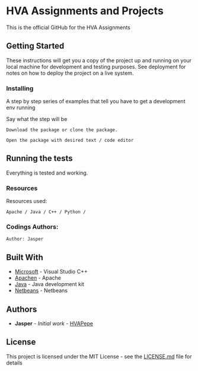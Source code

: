 # HVA Assignments and Projects

This is the official GitHub for the HVA Assignments

## Getting Started

These instructions will get you a copy of the project up and running on your local machine for development and testing purposes. See deployment for notes on how to deploy the project on a live system.

### Installing

A step by step series of examples that tell you have to get a development env running

Say what the step will be

```
Download the package or clone the package.
```

```
Open the package with desired text / code editor
```

## Running the tests

Everything is tested and working.

### Resources

Resources used:

```
Apache / Java / C++ / Python / 
```

### Codings Authors:

```
Author: Jasper
```

## Built With

* [Microsoft](http://www.microsoft.com) - Visual Studio C++
* [Apachen](https://www.apache.org/) - Apache
* [Java](https://www.java.com) - Java development kit
* [Netbeans](https://www.Netbeans.org) - Netbeans

## Authors

* **Jasper** - *Initial work* - [HVAPepe](https://github.com/HVAPepe)

## License

This project is licensed under the MIT License - see the [LICENSE.md](LICENSE.md) file for details
